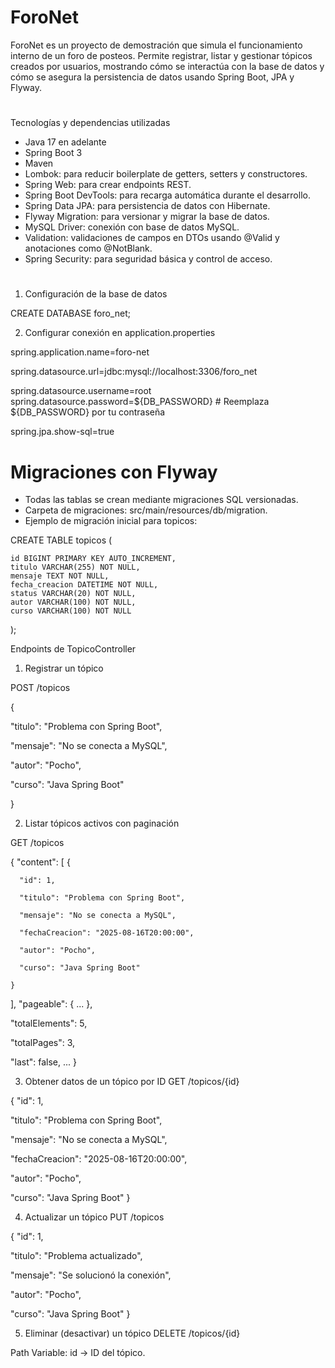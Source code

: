 
# ForoNet

ForoNet es un proyecto de demostración que simula el funcionamiento interno de un foro de posteos. Permite registrar, listar y gestionar tópicos creados por usuarios, mostrando cómo se interactúa con la base de datos y cómo se asegura la persistencia de datos usando Spring Boot, JPA y Flyway.
#
Tecnologías y dependencias utilizadas

* Java 17 en adelante
* Spring Boot 3
* Maven
* Lombok: para reducir boilerplate de getters, setters y constructores.
* Spring Web: para crear endpoints REST.
* Spring Boot DevTools: para recarga automática durante el desarrollo.
* Spring Data JPA: para persistencia de datos con Hibernate.
* Flyway Migration: para versionar y migrar la base de datos.
* MySQL Driver: conexión con base de datos MySQL.
* Validation: validaciones de campos en DTOs usando @Valid y anotaciones como @NotBlank.
* Spring Security: para seguridad básica y control de acceso.
#
1) Configuración de la base de datos

CREATE DATABASE foro_net;

2) Configurar conexión en application.properties

spring.application.name=foro-net

spring.datasource.url=jdbc:mysql://localhost:3306/foro_net 

spring.datasource.username=root spring.datasource.password=${DB_PASSWORD} # Reemplaza ${DB_PASSWORD} por tu contraseña

spring.jpa.show-sql=true

#

# Migraciones con Flyway

* Todas las tablas se crean mediante migraciones SQL versionadas.
* Carpeta de migraciones: src/main/resources/db/migration.
* Ejemplo de migración inicial para topicos:

CREATE TABLE topicos (

    id BIGINT PRIMARY KEY AUTO_INCREMENT,
    titulo VARCHAR(255) NOT NULL,
    mensaje TEXT NOT NULL,
    fecha_creacion DATETIME NOT NULL,
    status VARCHAR(20) NOT NULL,
    autor VARCHAR(100) NOT NULL,
    curso VARCHAR(100) NOT NULL
);

Endpoints de TopicoController

1) Registrar un tópico

POST /topicos

{

  "titulo": "Problema con Spring Boot",

  "mensaje": "No se conecta a MySQL",

  "autor": "Pocho",

  "curso": "Java Spring Boot"

}

2) Listar tópicos activos con paginación

GET /topicos

{
  "content": [
    {

      "id": 1,

      "titulo": "Problema con Spring Boot",

      "mensaje": "No se conecta a MySQL",

      "fechaCreacion": "2025-08-16T20:00:00",

      "autor": "Pocho",

      "curso": "Java Spring Boot"

    }
  ],
  "pageable": { ... },

  "totalElements": 5,

  "totalPages": 3,

  "last": false,
  ...
}

3) Obtener datos de un tópico por ID
GET /topicos/{id}

{
  "id": 1,

  "titulo": "Problema con Spring Boot",

  "mensaje": "No se conecta a MySQL",

  "fechaCreacion": "2025-08-16T20:00:00",

  "autor": "Pocho",

  "curso": "Java Spring Boot"
}

4) Actualizar un tópico
PUT /topicos

{
  "id": 1,

  "titulo": "Problema actualizado",

  "mensaje": "Se solucionó la conexión",

  "autor": "Pocho",

  "curso": "Java Spring Boot"
}

5) Eliminar (desactivar) un tópico
DELETE /topicos/{id}

Path Variable: id → ID del tópico.

